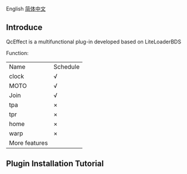 
<html>

<body>
<a>English  </a><a href="ch_CN.md">简体中文</a>
<body>

<body>
<h2>Introduce</h2>
<p>QcEffect is a multifunctional plug-in developed based on LiteLoaderBDS </p>
<p>Function:</p>
<table>
<tr>
  <td>Name</td>
  <td>Schedule</td>
</tr>
<tr>
  <td>clock</td>
  <td>√</td>
</tr>
<tr>
  <td>MOTO</td>
  <td>√</td>
</tr>
<tr>
  <td>Join</td>
  <td>√</td>
</tr>
<tr>
  <td>tpa</td>
  <td>×</td>
</tr>
<tr>
  <td>tpr</td>
  <td>×</td>
</tr>
<tr>
  <td>home</td>
  <td>×</td>
</tr>
<tr>
  <td>warp</td>
  <td>×</td>
</tr>
<tr>
  <td>More features </td>
  <td></td>
</tr>
</table>

</body>
<body>
<h2>Plugin Installation Tutorial </h2>
</body>
</html>
